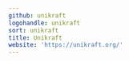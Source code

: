 ```yaml
---
github: unikraft
logohandle: unikraft
sort: unikraft
title: Unikraft
website: 'https://unikraft.org/'
---
```

